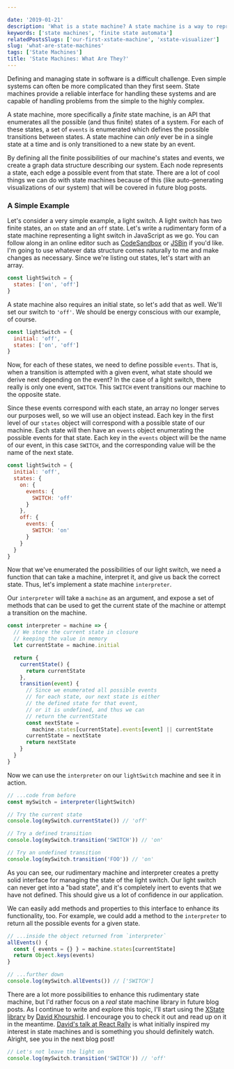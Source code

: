 ```yaml
---

date: '2019-01-21'
description: 'What is a state machine? A state machine is a way to represent all the enumerated possible states and events of a given system. In this article, we will create a rudimentary state machine and interpreter in JavaScript.'
keywords: ['state machines', 'finite state automata']
relatedPostsSlugs: ['our-first-xstate-machine', 'xstate-visualizer']
slug: 'what-are-state-machines'
tags: ['State Machines']
title: 'State Machines: What Are They?'
---
```


Defining and managing state in software is a difficult challenge. Even simple systems can often be more complicated than they first seem. State machines provide a reliable interface for handling these systems and are capable of handling problems from the simple to the highly complex.

A state machine, more specifically a _finite_ state machine, is an API that enumerates all the possible (and thus finite) states of a system. For each of these states, a set of `events` is enumerated which defines the possible transitions between states. A state machine can _only_ ever be in a single state at a time and is only transitioned to a new state by an event.

By defining all the finite possibilities of our machine's states and events, we create a graph data structure describing our system. Each node represents a state, each edge a possible event from that state. There are a lot of cool things we can do with state machines because of this (like auto-generating visualizations of our system) that will be covered in future blog posts.

### A Simple Example

Let's consider a very simple example, a light switch. A light switch has two finite states, an `on` state and an `off` state. Let's write a rudimentary form of a state machine representing a light switch in JavaScript as we go. You can follow along in an online editor such as [CodeSandbox](https://codesandbox.io/s/vanilla) or [JSBin](https://jsbin.com/?js,console) if you'd like. I'm going to use whatever data structure comes naturally to me and make changes as necessary. Since we're listing out states, let's start with an array.

```javascript
const lightSwitch = {
  states: ['on', 'off']
}
```

A state machine also requires an initial state, so let's add that as well. We'll set our switch to `'off'`. We should be energy conscious with our example, of course.

```javascript
const lightSwitch = {
  initial: 'off',
  states: ['on', 'off']
}
```

Now, for each of these states, we need to define possible `events`. That is, when a transition is attempted with a given event, what state should we derive next depending on the event? In the case of a light switch, there really is only one event, `SWITCH`. This `SWITCH` event transitions our machine to the opposite state.

Since these events correspond with each state, an array no longer serves our purposes well, so we will use an object instead. Each key in the first level of our `states` object will correspond with a possible state of our machine. Each state will then have an `events` object enumerating the possible events for that state. Each key in the `events` object will be the name of our event, in this case `SWITCH`, and the corresponding value will be the name of the next state.

```javascript
const lightSwitch = {
  initial: 'off',
  states: {
    on: {
      events: {
        SWITCH: 'off'
      }
    },
    off: {
      events: {
        SWITCH: 'on'
      }
    }
  }
}
```

Now that we've enumerated the possibilities of our light switch, we need a function that can take a machine, interpret it, and give us back the correct state. Thus, let's implement a state machine `interpreter`.

Our `interpreter` will take a `machine` as an argument, and expose a set of methods that can be used to get the current state of the machine or attempt a transition on the machine.

```javascript
const interpreter = machine => {
  // We store the current state in closure
  // keeping the value in memory
  let currentState = machine.initial

  return {
    currentState() {
      return currentState
    },
    transition(event) {
      // Since we enumerated all possible events
      // for each state, our next state is either
      // the defined state for that event,
      // or it is undefined, and thus we can
      // return the currentState
      const nextState =
        machine.states[currentState].events[event] || currentState
      currentState = nextState
      return nextState
    }
  }
}
```

Now we can use the `interpreter` on our `lightSwitch` machine and see it in action.

```javascript
// ...code from before
const mySwitch = interpreter(lightSwitch)

// Try the current state
console.log(mySwitch.currentState()) // 'off'

// Try a defined transition
console.log(mySwitch.transition('SWITCH')) // 'on'

// Try an undefined transition
console.log(mySwitch.transition('FOO')) // 'on'
```

As you can see, our rudimentary machine and interpreter creates a pretty solid interface for managing the state of the light switch. Our light switch can never get into a "bad state", and it's completely inert to events that we have not defined. This should give us a lot of confidence in our application.

We can easily add methods and properties to this interface to enhance its functionality, too. For example, we could add a method to the `interpreter` to return all the possible events for a given state.

```javascript
// ...inside the object returned from `interpreter`
allEvents() {
  const { events = {} } = machine.states[currentState]
  return Object.keys(events)
}

// ...further down
console.log(mySwitch.allEvents()) // ['SWITCH']
```

There are a lot more possibilities to enhance this rudimentary state machine, but I'd rather focus on a _real_ state machine library in future blog posts. As I continue to write and explore this topic, I'll start using the [XState library](https://xstate.js.org) by [David Khourshid](https://twitter.com/davidkpiano). I encourage you to check it out and read up on it in the meantime. [David's talk at React Rally](https://www.youtube.com/watch?v=VU1NKX6Qkxc) is what initially inspired my interest in state machines and is something you should definitely watch. Alright, see you in the next blog post!

```javascript
// Let's not leave the light on
console.log(mySwitch.transition('SWITCH')) // 'off'
```
